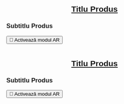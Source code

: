 <html lang="eng">
<head>
    <meta charset="UTF-8">
    <meta name="viewport" content="width=device-width, initial-scale=1.0">
    <title>Produse de calitate superioară</title>
    <script type="module" src="https://unpkg.com/@google/model-viewer"></script>
    <style>
        body {
            margin: 0;
            padding: 0;
            font-family: Arial, sans-serif;
        }
        model-viewer {
            width: 100%;
            height: 300px;
        }
        .navigation {
            display: flex;
            justify-content: space-between;
            margin-top: 20px;
            padding: 0 20px;
        }
        .nav-button {
            cursor: pointer;
            background-color: #007BFF;
            border: none;
            border-radius: 20px;
            padding: 10px 20px;
            font-size: 16px;
            color: white;
            box-shadow: 0 2px 4px rgba(0, 0, 0, 0.2);
            transition: background-color 0.3s, box-shadow 0.3s;
        }
        .nav-button:hover {
            background-color: #0056b3;
            box-shadow: 0 4px 8px rgba(0, 0, 0, 0.3);
        }
        .content {
            max-width: 800px;
            margin: auto;
            padding: 20px;
        }
        @keyframes levitate {
            0%, 100% {
                transform: translateY(0);
            }
            50% {
                transform: translateY(-10px);
            }
        }
        .levitate {
            display: inline-block;
            animation: levitate 1s ease-in-out infinite;
        }
        .model-section {
            margin-bottom: 40px;
        }
    </style>
</head>
<body>

<div class="content">
    <div class="model-section">
        <h2 style="text-align: center;"><a id="mainTitle1" href="#" target="_blank">Titlu Produs</a></h2>
        <h3 id="subtitle1">Subtitlu Produs</h3>
        <model-viewer 
            id="modelViewer1" 
            src="adidas.glb" 
            ios-src="adidas.usdz" 
            ar 
            ar-modes="webxr scene-viewer quick-look" 
            camera-controls 
            auto-rotate 
            environment-image="neutral" 
            shadow-intensity="1" 
            alt="Produs"
            min-camera-orbit="auto 0deg 0deg" 
            max-camera-orbit="auto 80deg auto">
            <button slot="ar-button" class="ar-button">
                <span class="levitate">👋</span> Activează modul AR
            </button>
        </model-viewer>
    </div>
    <div class="model-section">
        <h2 style="text-align: center;"><a id="mainTitle2" href="#" target="_blank">Titlu Produs</a></h2>
        <h3 id="subtitle2">Subtitlu Produs</h3>
        <model-viewer 
            id="modelViewer2" 
            src="noodle.glb" 
            ios-src="noodle.usdz" 
            ar 
            ar-modes="webxr scene-viewer quick-look" 
            camera-controls 
            auto-rotate 
            environment-image="neutral" 
            shadow-intensity="1" 
            alt="Produs"
            min-camera-orbit="auto 0deg 0deg" 
            max-camera-orbit="auto 80deg auto">
            <button slot="ar-button" class="ar-button">
                <span class="levitate">👋</span> Activează modul AR
            </button>
        </model-viewer>
    </div>
</div>

<script>
    const modelViewer1 = document.getElementById('modelViewer1');
    const modelViewer2 = document.getElementById('modelViewer2');

    const models = [
        { viewer: modelViewer1, titleElementId: 'mainTitle1', subtitleElementId: 'subtitle1', file: "adidas.glb", iosFile: "adidas.usdz", title: "Cumpără acum Adidas Samba OG", url: "https://unfazed.ro/products/adidas-samba-og-cloud-white?_pos=1&_sid=6d480c095&_ss=r", subtitle: "Adidas Samba OG \"Cloud White\"", features: "" },
        { viewer: modelViewer2, titleElementId: 'mainTitle2', subtitleElementId: 'subtitle2', file: "noodle.glb", iosFile: "noodle.usdz", title: "Descoperă Noodle-ul nostru de top", url: "#", subtitle: "Noodle - Gust și Aromă Inegalabilă", features: "" }
    ];

    function updateModels() {
        models.forEach(model => {
            const viewer = model.viewer;
            const titleElement = document.getElementById(model.titleElementId);
            const subtitleElement = document.getElementById(model.subtitleElementId);

            viewer.src = model.file;
            viewer.setAttribute('ios-src', model.iosFile);
            viewer.alt = model.subtitle;
            titleElement.href = model.url;
            titleElement.textContent = model.title;
            subtitleElement.textContent = model.subtitle;
        });
    }

    updateModels();
</script>

</body>
</html>
